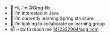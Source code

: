 - 👋 Hi, I’m @Greg-lib
- 👀 I’m interested in Java 
- 🌱 I’m currently learning Spring structure
- 💞️ I’m looking to collaborate on learning group
- 📫 How to reach me 1412322904@qq.com

<!---
Greg-lib/Greg-lib is a ✨ special ✨ repository because its `README.md` (this file) appears on your GitHub profile.
You can click the Preview link to take a look at your changes.
--->
